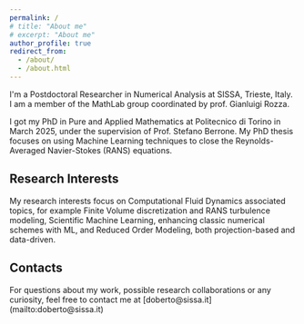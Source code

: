 ```yaml
---
permalink: /
# title: "About me"
# excerpt: "About me"
author_profile: true
redirect_from: 
  - /about/
  - /about.html
---
```


I'm a Postdoctoral Researcher in Numerical Analysis at SISSA, Trieste, Italy. I am a member of the MathLab group coordinated by prof. Gianluigi Rozza.
 
I got my PhD in Pure and Applied Mathematics at Politecnico di Torino in March 2025, under the supervision of Prof. Stefano Berrone. My PhD thesis focuses on using Machine Learning techniques to close the Reynolds-Averaged Navier-Stokes (RANS) equations.

<h2>Research Interests</h2>

My research interests focus on Computational Fluid Dynamics associated topics, for example Finite Volume discretization and RANS turbulence modeling, Scientific Machine Learning, enhancing classic numerical schemes with ML, and Reduced Order Modeling, both projection-based and data-driven.


<h2>Contacts</h2>
For questions about my work, possible research collaborations or any curiosity, feel free to contact me at [doberto@sissa.it](mailto:doberto@sissa.it)
